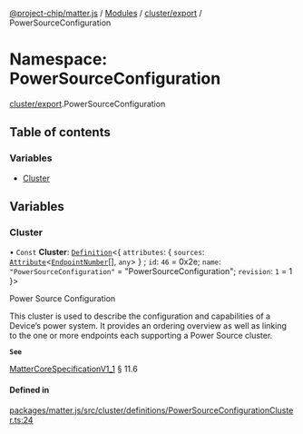 [@project-chip/matter.js](../README.md) / [Modules](../modules.md) / [cluster/export](cluster_export.md) / PowerSourceConfiguration

# Namespace: PowerSourceConfiguration

[cluster/export](cluster_export.md).PowerSourceConfiguration

## Table of contents

### Variables

- [Cluster](cluster_export.PowerSourceConfiguration.md#cluster)

## Variables

### Cluster

• `Const` **Cluster**: [`Definition`](cluster_export.ClusterFactory.md#definition)<{ `attributes`: { `sources`: [`Attribute`](cluster_export.md#attribute)<[`EndpointNumber`](datatype_export.md#endpointnumber)[], `any`\>  } ; `id`: ``46`` = 0x2e; `name`: ``"PowerSourceConfiguration"`` = "PowerSourceConfiguration"; `revision`: ``1`` = 1 }\>

Power Source Configuration

This cluster is used to describe the configuration and capabilities of a Device’s power system. It provides an
ordering overview as well as linking to the one or more endpoints each supporting a Power Source cluster.

**`See`**

[MatterCoreSpecificationV1_1](../interfaces/spec_export.MatterCoreSpecificationV1_1.md) § 11.6

#### Defined in

[packages/matter.js/src/cluster/definitions/PowerSourceConfigurationCluster.ts:24](https://github.com/project-chip/matter.js/blob/ac2c2688/packages/matter.js/src/cluster/definitions/PowerSourceConfigurationCluster.ts#L24)
